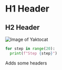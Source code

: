 # H1 Header
## H2 Header

![Image of Yaktocat](https://octodex.github.com/images/yaktocat.png)

```python
for step in range(20):
  print(f"Step {step}")
```


Adds some headers
